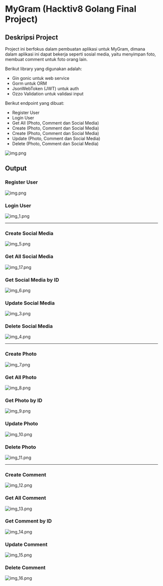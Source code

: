# MyGram (Hacktiv8 Golang Final Project)

## Deskripsi Project
Project ini berfokus dalam pembuatan aplikasi untuk MyGram, dimana dalam aplikasi ini dapat bekerja seperti sosial media, yaitu menyimpan foto, membuat comment untuk foto orang lain. 

Berikut library yang digunakan adalah:
- Gin gonic untuk web service
- Gorm untuk ORM
- JsonWebToken (JWT) untuk auth
- Ozzo Validation untuk validasi input

Berikut endpoint yang dibuat:
- Register User
- Login User
- Get All (Photo, Comment dan Social Media)
- Create (Photo, Comment dan Social Media)
- Create (Photo, Comment dan Social Media)
- Update (Photo, Comment dan Social Media)
- Delete (Photo, Comment dan Social Media)

![img.png](assets/img.png)

## Output
### Register User
![img.png](img.png)

### Login User
![img_1.png](assets/img_1.png)

---
### Create Social Media
![img_5.png](assets/img_5.png)

### Get All Social Media
![img_17.png](assets/img_17.png)

### Get Social Media by ID
![img_6.png](assets/img_6.png)

### Update Social Media
![img_3.png](assets/img_3.png)

### Delete Social Media
![img_4.png](assets/img_4.png)

---
### Create Photo
![img_7.png](assets/img_7.png)

### Get All Photo
![img_8.png](assets/img_8.png)

### Get Photo by ID
![img_9.png](assets/img_9.png)

### Update Photo
![img_10.png](assets/img_10.png)

### Delete Photo
![img_11.png](assets/img_11.png)

---
### Create Comment
![img_12.png](assets/img_12.png)

### Get All Comment
![img_13.png](assets/img_13.png)

### Get Comment by ID
![img_14.png](assets/img_14.png)

### Update Comment
![img_15.png](assets/img_15.png)

### Delete Comment
![img_16.png](assets/img_16.png)